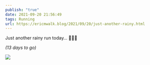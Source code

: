 ```yaml
---
publish: "true"
date: 2021-09-20 21:56:49
tags: Running
url: https://ericmwalk.blog/2021/09/20/just-another-rainy.html
---
```


Just another rainy run today… 🏃🏻‍♂️

*(13 days to go)*


![](https://ericmwalk.blog/uploads/2021/8d186f0ba2.jpg)